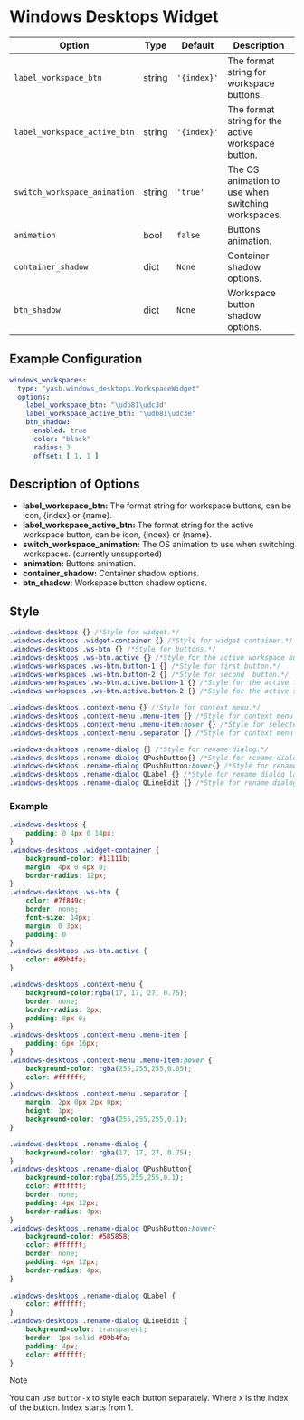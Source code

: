 # Windows Desktops Widget
| Option                     | Type    | Default                  | Description                                                                 |
|----------------------------|---------|--------------------------|-----------------------------------------------------------------------------|
| `label_workspace_btn`    | string  | `'{index}'`              | The format string for workspace buttons.                                    |
| `label_workspace_active_btn` | string | `'{index}'`              | The format string for the active workspace button.                          |
| `switch_workspace_animation` | string | `'true'`                 | The OS animation to use when switching workspaces.                             |
| `animation`                | bool   | `false`                   | Buttons animation.   |
| `container_shadow`      | dict    | `None`                  | Container shadow options.                                |
| `btn_shadow`            | dict    | `None`                  | Workspace button shadow options.                         |

## Example Configuration

```yaml
windows_workspaces:
  type: "yasb.windows_desktops.WorkspaceWidget"
  options:
    label_workspace_btn: "\udb81\udc3d"
    label_workspace_active_btn: "\udb81\udc3e"
    btn_shadow:
      enabled: true
      color: "black"
      radius: 3
      offset: [ 1, 1 ]
```

## Description of Options
- **label_workspace_btn:** The format string for workspace buttons, can be icon, {index} or {name}.
- **label_workspace_active_btn:** The format string for the active workspace button, can be icon, {index} or {name}.
- **switch_workspace_animation:** The OS animation to use when switching workspaces. (currently unsupported)
- **animation:** Buttons animation.
- **container_shadow:** Container shadow options.
- **btn_shadow:** Workspace button shadow options.

## Style
```css
.windows-desktops {} /*Style for widget.*/
.windows-desktops .widget-container {} /*Style for widget container.*/
.windows-desktops .ws-btn {} /*Style for buttons.*/
.windows-desktops .ws-btn.active {} /*Style for the active workspace button.*/
.windows-workspaces .ws-btn.button-1 {} /*Style for first button.*/
.windows-workspaces .ws-btn.button-2 {} /*Style for second  button.*/
.windows-workspaces .ws-btn.active.button-1 {} /*Style for the active first workspace button.*/
.windows-workspaces .ws-btn.active.button-2 {} /*Style for the active second workspace button.*/

.windows-desktops .context-menu {} /*Style for context menu.*/
.windows-desktops .context-menu .menu-item {} /*Style for context menu items.*/
.windows-desktops .context-menu .menu-item:hover {} /*Style for selected context menu items.*/
.windows-desktops .context-menu .separator {} /*Style for context menu separator.*/

.windows-desktops .rename-dialog {} /*Style for rename dialog.*/
.windows-desktops .rename-dialog QPushButton{} /*Style for rename dialog buttons.*/
.windows-desktops .rename-dialog QPushButton:hover{} /*Style for rename dialog buttons hover.*/
.windows-desktops .rename-dialog QLabel {} /*Style for rename dialog labels.*/
.windows-desktops .rename-dialog QLineEdit {} /*Style for rename dialog line edit.*/
```

### Example
```css
.windows-desktops {
    padding: 0 4px 0 14px;
}
.windows-desktops .widget-container {
    background-color: #11111b;
    margin: 4px 0 4px 0;
    border-radius: 12px;
}
.windows-desktops .ws-btn {
    color: #7f849c;
    border: none;
    font-size: 14px;
    margin: 0 3px;
    padding: 0 
}
.windows-desktops .ws-btn.active {
    color: #89b4fa;
} 

.windows-desktops .context-menu {
    background-color:rgba(17, 17, 27, 0.75);
    border: none;
    border-radius: 2px;
    padding: 8px 0;
}
.windows-desktops .context-menu .menu-item {
    padding: 6px 16px;
}
.windows-desktops .context-menu .menu-item:hover {
    background-color: rgba(255,255,255,0.05);
    color: #ffffff;
}
.windows-desktops .context-menu .separator {
    margin: 2px 0px 2px 0px;
    height: 1px;
    background-color: rgba(255,255,255,0.1);
}

.windows-desktops .rename-dialog {
    background-color: rgba(17, 17, 27, 0.75);   
}
.windows-desktops .rename-dialog QPushButton{
    background-color:rgba(255,255,255,0.1);
    color: #ffffff;
    border: none;
    padding: 4px 12px;
    border-radius: 4px;
}
.windows-desktops .rename-dialog QPushButton:hover{
    background-color: #585858;
    color: #ffffff;
    border: none;
    padding: 4px 12px;
    border-radius: 4px;
}
 
.windows-desktops .rename-dialog QLabel {
    color: #ffffff;
}
.windows-desktops .rename-dialog QLineEdit {
    background-color: transparent;
    border: 1px solid #89b4fa;
    padding: 4px;
    color: #ffffff;
}
```

> [!NOTE]  
> You can use `button-x` to style each button separately. Where x is the index of the button. Index starts from 1.